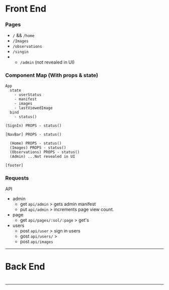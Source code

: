 # Front End

### Pages
- `/` && `/home`
- `/Images`
- `/observations`
- `/singin`
- * `/admin` (not revealed in UI)

### Component Map (With props & state)
```
App
  state  
  	- userStatus
  	- manifest
  	- images
    - lastViewedImage
  bind
  	- status()

(SignIn) PROPS - status()

[NavBar] PROPS - status()

  (Home) PROPS - status()
  (Images) PROPS - status()
  (Observations) PROPS - status()
  (Admin) ...Not revealed in UI

[footer]
```
### Requests

API
- admin
  - get `api/admin` > gets admin manifest
  - put `api/admin` > increments page view count.  
- page
  - get `api/pages/:sol/:page` > get's
- users
  - post `api/user` > sign in users
  - gost `api/users/` >
  - post `api/images`

----

# Back End

#

----
